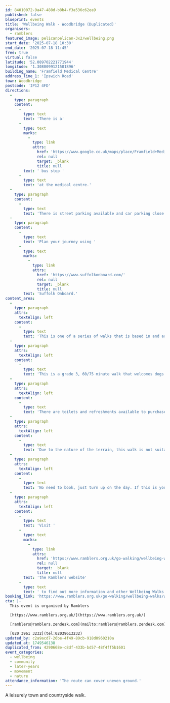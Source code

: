 ```yaml
---
id: 84010072-9a47-488d-b8b4-f3a536c62ea9
published: false
blueprint: events
title: 'Wellbeing Walk - Woodbridge (Duplicated)'
organisers:
  - ramblers
featured_image: pelicanpelican-3x2/wellbeing.png
start_date: '2025-07-18 10:30'
end_date: '2025-07-18 11:45'
free: true
virtual: false
latitude: '52.089702221771944'
longitude: '1.3080099121501896'
building_name: 'Framfield Medical Centre'
address_line_1: 'Ipswich Road'
town: Woodbridge
postcode: 'IP12 4FD'
directions:
  -
    type: paragraph
    content:
      -
        type: text
        text: 'There is a'
      -
        type: text
        marks:
          -
            type: link
            attrs:
              href: 'https://www.google.co.uk/maps/place/Framfield+Medical+Centre/@52.0892922,1.3072211,19z/data=!4m14!1m7!3m6!1s0x47d99c7d230d0c61:0x68e750355157dcc7!2sFramfield+Medical+Centre!8m2!3d52.089577!4d1.307967!16s%2Fg%2F11c0wks92v!3m5!1s0x47d99c7d236318ab:0x824f8f5cfa72cf3b!8m2!3d52.089497!4d1.307976!16s%2Fg%2F11c0wm7fn_?entry=ttu&g_ep=EgoyMDI1MDYwOC4wIKXMDSoASAFQAw%3D%3D'
              rel: null
              target: _blank
              title: null
        text: ' bus stop '
      -
        type: text
        text: 'at the medical centre.'
  -
    type: paragraph
    content:
      -
        type: text
        text: 'There is street parking available and car parking close by at Kingston Fields Playground.'
  -
    type: paragraph
    content:
      -
        type: text
        text: 'Plan your journey using '
      -
        type: text
        marks:
          -
            type: link
            attrs:
              href: 'https://www.suffolkonboard.com/'
              rel: null
              target: _blank
              title: null
        text: 'Suffolk Onboard.'
content_area:
  -
    type: paragraph
    attrs:
      textAlign: left
    content:
      -
        type: text
        text: 'This is one of a series of walks that is based in and around Woodbridge and explores the beauty of the area close to the town. There are many tracks and paths in Woodbridge which these walks explore, seeing beautiful buildings and parkland, and of course walking along the stunning and historical River Deben.'
  -
    type: paragraph
    attrs:
      textAlign: left
    content:
      -
        type: text
        text: 'This is a grade 3, 60/75 minute walk that welcomes dogs on a short lead. '
  -
    type: paragraph
    attrs:
      textAlign: left
    content:
      -
        type: text
        text: 'There are toilets and refreshments available to purchase at the end of the walk. '
  -
    type: paragraph
    attrs:
      textAlign: left
    content:
      -
        type: text
        text: 'Due to the nature of the terrain, this walk is not suitable for wheelchair users. '
  -
    type: paragraph
    attrs:
      textAlign: left
    content:
      -
        type: text
        text: 'No need to book, just turn up on the day. If this is your first walk you will be required to complete a registration form before the walk.'
  -
    type: paragraph
    attrs:
      textAlign: left
    content:
      -
        type: text
        text: 'Visit '
      -
        type: text
        marks:
          -
            type: link
            attrs:
              href: 'https://www.ramblers.org.uk/go-walking/wellbeing-walks-groups/ramblers-wellbeing-walks-suffolk'
              rel: null
              target: _blank
              title: null
        text: 'the Ramblers website'
      -
        type: text
        text: ' to find out more information and other Wellbeing Walks. '
booking_link: 'https://www.ramblers.org.uk/go-walking/wellbeing-walks/walk-around-woodbridge-and-surrounding-areas-23'
cta: |-
  This event is organised by Ramblers

  [https://www.ramblers.org.uk/](https://www.ramblers.org.uk/) 

  [ramblers@ramblers.zendesk.com](mailto:ramblers@ramblers.zendesk.com)

  [020 3961 3232](tel:02039613232)
updated_by: c2a9acd7-26be-4f49-89cb-918d0960210a
updated_at: 1749546138
duplicated_from: 4290668e-c8df-433b-bd57-48f4ff5b1601
event_categories:
  - wellbeing
  - community
  - later-years
  - movement
  - nature
attendance_information: 'The route can cover uneven ground.'
---
```

A leisurely town and countryside walk.